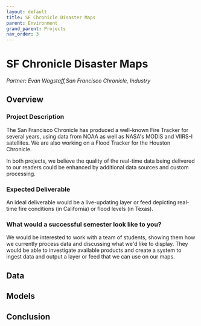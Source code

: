 ```yaml
---
layout: default
title: SF Chronicle Disaster Maps
parent: Environment
grand_parent: Projects 
nav_order: 3
---
```



# SF Chronicle Disaster Maps
*Partner: Evan Wagstaff,San Francisco Chronicle, Industry*

## Overview
### Project Description
The San Francisco Chronicle has produced a well-known Fire Tracker for several years, using data from NOAA as well as NASA's MODIS and VIIRS-I satellites. We are also working on a Flood Tracker for the Houston Chronicle. 

In both projects, we believe the quality of the real-time data being delivered to our readers could be enhanced by additional data sources and custom processing.
### Expected Deliverable
An ideal deliverable would be a live-updating layer or feed depicting real-time fire conditions (in California) or flood levels (in Texas).
### What would a successful semester look like to you?
We would be interested to work with a team of students, showing them how we currently process data and discussing what we'd like to display. They would be able to investigate available products and create a system to ingest data and output a layer or feed that we can use on our maps. 


## Data

## Models

## Conclusion


```python

```
